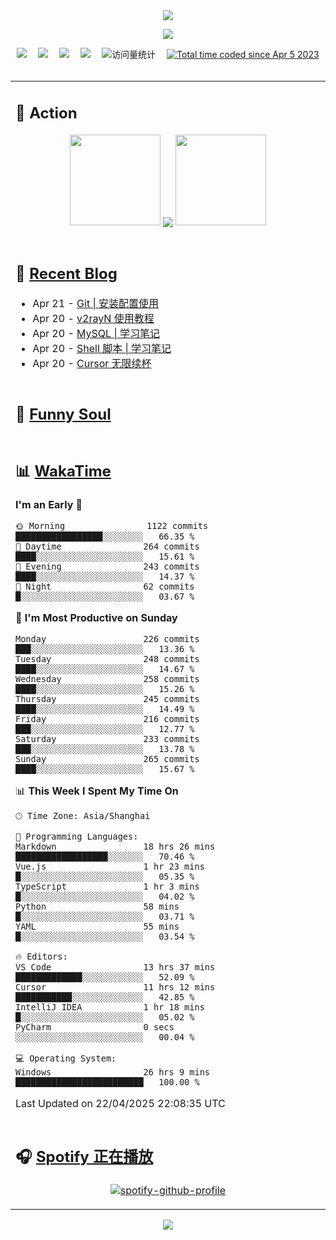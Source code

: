 <div align="center">

<img src="https://capsule-render.vercel.app/api?type=waving&color=timeGradient&height=300&&section=header&text=HI%20THERE!&fontSize=90&fontAlign=50&fontAlignY=30&desc=I%E2%80%99m%20@LI%20SIR%20%F0%9F%91%8B&descAlign=50&descSize=30&descAlignY=60&animation=twinkling" />

<div align="center">

  <!-- knock code pictures 敲代码的图片 -->
  <img order-radius="100px" src="https://cdn.jsdelivr.net/gh/wkwbk/wkwbk/assets/images/001.gif"><br>

  <!-- profile logo 个人资料徽标 -->
  <div align="center">
    <a href="https://lisir.me/" title="点击跳转"><img src="https://img.shields.io/badge/Blog-%E4%B8%AA%E4%BA%BA%E5%8D%9A%E5%AE%A2-red"></a>&emsp;
    <a href="https://photo.lisir.me/" title="点击跳转"><img src="https://img.shields.io/badge/Photo-%E6%97%B6%E5%85%89%E7%9B%B8%E5%86%8C-blue"></a>&emsp;
    <a href="https://cloud.lisir.me/" title="点击跳转"><img src="https://img.shields.io/badge/Cloud%20Disk-%E6%88%91%E7%9A%84%E4%BA%91%E7%9B%98-green"></a>&emsp;
    <a href="https://nz.lisir.me/" title="点击跳转"><img src="https://img.shields.io/badge/%E5%93%AA%E5%90%92-%E7%9B%91%E6%8E%A7%E9%9D%A2%E6%9D%BF-blueviolet"></a>&emsp;
    <!-- visitor -->
    <img src="https://komarev.com/ghpvc/?username=wkwbk&label=Views&color=orange&style=flat" alt="访问量统计" />&emsp;
    <a href="https://wakatime.com/@2237354f-824a-4472-ae76-c1eca96c8908"><img src="https://wakatime.com/badge/user/2237354f-824a-4472-ae76-c1eca96c8908.svg" alt="Total time coded since Apr 5 2023" /></a>
  </div>

</div>

<br>

<div align="center">

<table>

<tr><td>

## 🚀 Action

<!-- github-readme-streak-stats 连续提交代码天数记录 -->
<div align="center">
  <img width="145" src="https://cdn.jsdelivr.net/gh/wkwbk/wkwbk/assets/images/002.png">
  <img align="center" src="https://github-readme-stats.vercel.app/api?username=wkwbk&show_icons=true&theme=transparent">
  <img width="145" src="https://cdn.jsdelivr.net/gh/wkwbk/wkwbk/assets/images/001.png">
</div>

<br>

</td></tr>

<tr><td>

<!-- 近期博客 -->
## 📃 [Recent Blog](https://lisir.me/)

<!-- feed start -->
- Apr 21 - [Git | 安装配置使用](https://lisir.me/Notes/Tool/Git/01.Git-安装配置使用)
- Apr 20 - [v2rayN 使用教程](https://lisir.me/GFW/使用/00.v2rayN-使用教程)
- Apr 20 - [MySQL | 学习笔记](https://lisir.me/Notes/DB/MySQL/00.MySQL-学习笔记)
- Apr 20 - [Shell 脚本 | 学习笔记](https://lisir.me/Notes/Lang/Shell/00.Shell-脚本-学习笔记)
- Apr 20 - [Cursor 无限续杯](https://lisir.me/Notes/AI/02.Cursor-无限续杯)
<!-- feed end -->

</td></tr>

<tr><td>

<!-- 豆瓣 -->
## 🤾 [Funny Soul](https://movie.douban.com/people/li778057151)

<!-- START_SECTION:douban -->

<!-- END_SECTION:douban -->

</td></tr>

<tr><td>

<!-- wakatime 统计 -->
## 📊 [WakaTime](https://wakatime.com/@wkwbk)

<!--START_SECTION:waka-->
**I'm an Early 🐤** 

```text
🌞 Morning                1122 commits        █████████████████░░░░░░░░   66.35 % 
🌆 Daytime                264 commits         ████░░░░░░░░░░░░░░░░░░░░░   15.61 % 
🌃 Evening                243 commits         ████░░░░░░░░░░░░░░░░░░░░░   14.37 % 
🌙 Night                  62 commits          █░░░░░░░░░░░░░░░░░░░░░░░░   03.67 % 
```
📅 **I'm Most Productive on Sunday** 

```text
Monday                   226 commits         ███░░░░░░░░░░░░░░░░░░░░░░   13.36 % 
Tuesday                  248 commits         ████░░░░░░░░░░░░░░░░░░░░░   14.67 % 
Wednesday                258 commits         ████░░░░░░░░░░░░░░░░░░░░░   15.26 % 
Thursday                 245 commits         ████░░░░░░░░░░░░░░░░░░░░░   14.49 % 
Friday                   216 commits         ███░░░░░░░░░░░░░░░░░░░░░░   12.77 % 
Saturday                 233 commits         ███░░░░░░░░░░░░░░░░░░░░░░   13.78 % 
Sunday                   265 commits         ████░░░░░░░░░░░░░░░░░░░░░   15.67 % 
```


📊 **This Week I Spent My Time On** 

```text
🕑︎ Time Zone: Asia/Shanghai

💬 Programming Languages: 
Markdown                 18 hrs 26 mins      ██████████████████░░░░░░░   70.46 % 
Vue.js                   1 hr 23 mins        █░░░░░░░░░░░░░░░░░░░░░░░░   05.35 % 
TypeScript               1 hr 3 mins         █░░░░░░░░░░░░░░░░░░░░░░░░   04.02 % 
Python                   58 mins             █░░░░░░░░░░░░░░░░░░░░░░░░   03.71 % 
YAML                     55 mins             █░░░░░░░░░░░░░░░░░░░░░░░░   03.54 % 

🔥 Editors: 
VS Code                  13 hrs 37 mins      █████████████░░░░░░░░░░░░   52.09 % 
Cursor                   11 hrs 12 mins      ███████████░░░░░░░░░░░░░░   42.85 % 
IntelliJ IDEA            1 hr 18 mins        █░░░░░░░░░░░░░░░░░░░░░░░░   05.02 % 
PyCharm                  0 secs              ░░░░░░░░░░░░░░░░░░░░░░░░░   00.04 % 

💻 Operating System: 
Windows                  26 hrs 9 mins       █████████████████████████   100.00 % 
```


 Last Updated on 22/04/2025 22:08:35 UTC
<!--END_SECTION:waka-->

</td></tr>

<tr><td>

## 🎧 [Spotify 正在播放](https://open.spotify.com/user/31s4ftvnfnus65uynvxmxu7rkfom)

<div align="center">

  [![spotify-github-profile](https://spotify-github-profile.kittinanx.com/api/view?uid=31s4ftvnfnus65uynvxmxu7rkfom&cover_image=true&theme=default&show_offline=true&background_color=121212&interchange=true&bar_color_cover=true)](https://spotify-github-profile.kittinanx.com/api/view?uid=31s4ftvnfnus65uynvxmxu7rkfom&redirect=true)

</div>

</td></tr>

</table>

</div>

<img src="https://capsule-render.vercel.app/api?type=waving&color=timeGradient&height=300&&section=footer&text=THE%20END!&fontSize=90&fontAlign=50&fontAlignY=70&desc=Hope%20your%20program%20is%20bug-free!&descAlign=50&descSize=30&descAlignY=40&animation=twinkling" />

</div>
